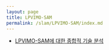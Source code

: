 ```yaml
---
layout: page
title: LPVIMO-SAM
permalink: /slam/LPVIMO-SAM/index.md
---
```

- [LPVIMO-SAM에 대한 종합적 기술 분석](LPVIMO-SAM.md)
